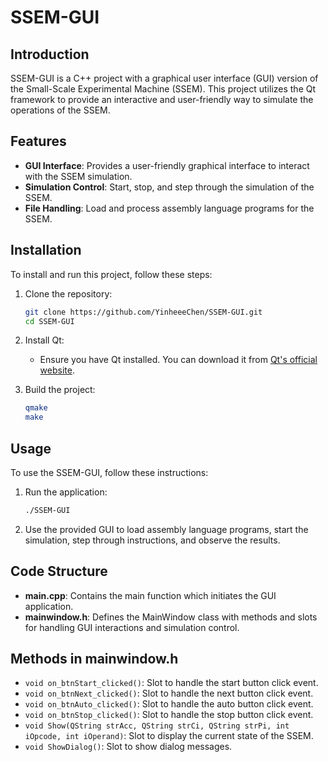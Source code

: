 # SSEM-GUI

## Introduction
SSEM-GUI is a C++ project with a graphical user interface (GUI) version of the Small-Scale Experimental Machine (SSEM). This project utilizes the Qt framework to provide an interactive and user-friendly way to simulate the operations of the SSEM.

## Features
- **GUI Interface**: Provides a user-friendly graphical interface to interact with the SSEM simulation.
- **Simulation Control**: Start, stop, and step through the simulation of the SSEM.
- **File Handling**: Load and process assembly language programs for the SSEM.

## Installation
To install and run this project, follow these steps:

1. Clone the repository:
   ```sh
   git clone https://github.com/YinheeeChen/SSEM-GUI.git
   cd SSEM-GUI
   ```

2. Install Qt:
   - Ensure you have Qt installed. You can download it from [Qt's official website](https://www.qt.io/download).

3. Build the project:
   ```sh
   qmake
   make
   ```

## Usage
To use the SSEM-GUI, follow these instructions:

1. Run the application:
   ```sh
   ./SSEM-GUI
   ```

2. Use the provided GUI to load assembly language programs, start the simulation, step through instructions, and observe the results.

## Code Structure
- **main.cpp**: Contains the main function which initiates the GUI application.
- **mainwindow.h**: Defines the MainWindow class with methods and slots for handling GUI interactions and simulation control.

## Methods in mainwindow.h
- `void on_btnStart_clicked()`: Slot to handle the start button click event.
- `void on_btnNext_clicked()`: Slot to handle the next button click event.
- `void on_btnAuto_clicked()`: Slot to handle the auto button click event.
- `void on_btnStop_clicked()`: Slot to handle the stop button click event.
- `void Show(QString strAcc, QString strCi, QString strPi, int iOpcode, int iOperand)`: Slot to display the current state of the SSEM.
- `void ShowDialog()`: Slot to show dialog messages.
